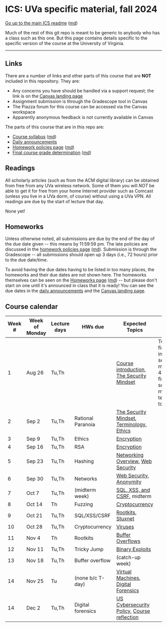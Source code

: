 ICS: UVa specific material, fall 2024
=======================================

[Go up to the main ICS readme](../readme.html) ([md](../readme.md))

Much of the rest of this git repo is meant to be generic to anybody who has a class such as this one. But this page contains details specific to the specific version of the course at the University of Virginia.

------------------------------------------------------------

Links
-----

There are a number of links and other parts of this course that are **NOT** included in this repository.  They are:

- Any concerns you have should be handled via a support request; the link is on the [Canvas landing page](https://canvas.its.virginia.edu/courses/136577)
- Assignment submission is through the Gradescope tool in Canvas
- The Piazza forum for this course can be accessed via the Canvas workspace
- Apparently anonymous feedback is not currently available in Canvas

<!-- no longer available in canvas:

- ~~[Email list archive](https://collab.its.virginia.edu/portal/directtool/23262987-1288-4c6d-912f-c1b031973f44/), which is a Collab tool~~
- ~~[Anonymous feedback](https://collab.its.virginia.edu/portal/directtool/b166e2b1-f967-4df0-8e7e-1b25f58a30e2/), which is a Collab tool~~

-->

The parts of this course that are in this repo are:

- [Course syllabus](syllabus.html) ([md](syllabus.md))
- [Daily announcements](daily-announcements.html#/)
- [Homework policies page](hw-policies.html) ([md](hw-policies.md))
- [Final course grade determination](grades.html) ([md](grades.md))


Readings
--------

All scholarly articles (such as from the ACM digital library) can be obtained from free from any UVa wireless network.  Some of them you will *NOT* be able to get it for free from your home Internet provider such as Comcast (unless you live in a UVa dorm, of course) without using a UVa VPN.  All readings are due by the start of lecture that day.

None yet!

<!--
- Due Friday, September 13th:
    - [An Introduction to Cybersecurity Ethics](https://www.scu.edu/media/ethics-center/technology-ethics/IntroToCybersecurityEthics.pdf): you can skip the questions (the blue boxes therein); once you remove those, the table of contents, and the appendices, it's about 35 typed pages
- Due Wednesday, March 22nd: [NPR's Planet Monday podcast episode 908: I Am Not A Robot](https://www.npr.org/sections/money/2019/04/24/716854013/episode-908-i-am-not-a-robot)
- Due Friday, January 27th:
	- [ACM Code of Ethics](https://www.acm.org/code-of-ethics)
    - [Reflections on Trusting Trust](https://dl.acm.org/citation.cfm?id=358210)
	- [Morris Worm Wikipedia page](https://en.wikipedia.org/wiki/Morris_worm)
-->

Homeworks
-----------

Unless otherwise noted, all submissions are due by the end of the day of the due date given -- this means by 11:59:59 pm.  The late policies are discussed in the [homework policies page](hw-policies.html) ([md](hw-policies.md)).  Submission is through the Gradescope -- all submissions should open up 3 days (i.e., 72 hours) prior to the due date/time.

To avoid having the due dates having to be listed in too many places, the homeworks and their due dates are not shown here.  The homeworks themselves can be seen on the [Homeworks page](../hws/index.html) ([md](../hws/index.md)) -- but please don't start on one until it's announced in class that it is ready!  You can see the due dates in the [daily announcements](daily-announcements.html#/) and the [Canvas landing page][1].

<!-- 

- [HW 13: Forensics](../hws/hw-forensics.html) ([md](../hws/hw-forensics.md)) is due Friday, December 6th
- [HW 12: Movie Night](../hws/hw-movie-night.html) ([md](../hws/hw-movie-night.md)) is due Wednesday, December 4th
- [HW 11: Buffer Overflow](../hws/hw-buffer.html) ([md](../hws/hw-buffer.md)) is due Friday, November 22nd
- [HW 10: Celebrity Visit](../hws/hw-celebrity-visit.html) ([md](../hws/hw-celebrity-visit.md)) is due Thursday, November 21st, and there is all of 12 hours of lateness allowed on this!
- [HW 9: Rootkits](../hws/hw-rootkits.html) ([md](../hws/hw-rootkits.md)) is due Friday, November 15th
- [HW 8: Cryptocurrency](../hws/hw-cryptocurrency.html) ([md](../hws/hw-cryptocurrency.md)) is due Friday, November 1st
- [HW 7: Networks](../hws/hw-networks.html) ([md](../hws/hw-networks.md)) is due Friday, October 25th
- [HW 6: SQL, XSS, & CSRF](../hws/hw-sql-xss-csrf.html) ([md](../hws/hw-sql-xss-csrf.md)) is due Friday, October 18th
- [HW 5: Hashing](../hws/hw-hashing.html) ([md](../hws/hw-hashing.md)) is due Friday, October 4th
- [HW 4: RSA](../hws/hw-rsa.html) ([md](../hws/hw-rsa.md)) is due Friday, September 27th
- [HW 3: Ethics](../hws/hw-ethics.html) ([md](../hws/hw-ethics.md)) is due Friday, September 20th

-->

Course calendar
---------------

| Week # | Week of Monday | Lecture days | HWs due | Expected Topics | Actual Progress |
|----|----|----|----|----|----|
| 1  | Aug 26 | Tu,Th  |                   | [Course introduction](../slides/introduction.html#/), [The Security Mindset](../slides/security-mindset.html#/) | Tue: finished introduction, security mindset to 4.9; Thu: finished security mindset, terminology to 4.16 |
| 2  | Sep 2  | Tu,Th  | Rational Paranoia | [The Security Mindset](../slides/security-mindset.html#/), [Terminology](../slides/terminology.html#/), [Ethics](../slides/ethics.html#/) | |
| 3  | Sep 9  | Tu,Th  | Ethics            | [Encryption](../slides/encryption.html#/) |  |
| 4  | Sep 16 | Tu,Th  | RSA               | [Encryption](../slides/encryption.html#/) |  |
| 5  | Sep 23 | Tu,Th  | Hashing           | [Networking Overview](../slides/networks.html#/), [Web Security](../slides/web-security.html#/) |  |
| 6  | Sep 30 | Tu,Th  | Networks          | [Web Security](../slides/web-security.html#/), [Anonymity](../slides/anonymity.html#/) |  |
| 7  | Oct 7  | Tu,Th  | (midterm week)    | [SQL, XSS, and CSRF](../slides/sql-xss-csrf.html#/), midterm |  |
| 8  | Oct 14 | Th     | Fuzzing           | [Cryptocurrency](../slides/cryptocurrency.html#/) |  |
| 9  | Oct 21 | Tu,Th  | SQL/XSS/CSRF      | [Rootkits](../slides/rootkits.html#/), [Stuxnet](../slides/stuxnet.html#/) | |
| 10 | Oct 28 | Tu,Th  | Cryptocurrency    | [Viruses](../slides/viruses.html#/)|  |
| 11 | Nov 4  | Th     | Rootkits          | [Buffer Overflows](../slides/buffer-overflows.html#/) | |
| 12 | Nov 11 | Tu,Th  | Tricky Jump       | [Binary Exploits](../slides/binary-exploits.html#/) |  |
| 13 | Nov 18 | Tu,Th  | Buffer overflow   | (catch-up week) | |
| 14 | Nov 25 | Tu     | (none b/c T-day)  | [Virtual Machines](../slides/vms.html#/), [Digital Forensics](../slides/forensics.html#/) | |
| 14 | Dec 2  | Tu,Th  | Digital forensics | [US Cybersecurity Policy](../slides/policy.html#/), [Course reflection](../slides/reflection.html#/) |  |

[1]: https://canvas.its.virginia.edu/courses/...
